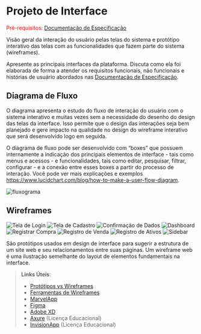 
# Projeto de Interface

<span style="color:red">Pré-requisitos: <a href="2-Especificação do Projeto.md"> Documentação de Especificação</a></span>

Visão geral da interação do usuário pelas telas do sistema e protótipo interativo das telas com as funcionalidades que fazem parte do sistema (wireframes).

 Apresente as principais interfaces da plataforma. Discuta como ela foi elaborada de forma a atender os requisitos funcionais, não funcionais e histórias de usuário abordados nas <a href="2-Especificação do Projeto.md"> Documentação de Especificação</a>.

## Diagrama de Fluxo

O diagrama apresenta o estudo do fluxo de interação do usuário com o sistema interativo e  muitas vezes sem a necessidade do desenho do design das telas da interface. Isso permite que o design das interações seja bem planejado e gere impacto na qualidade no design do wireframe interativo que será desenvolvido logo em seguida.

O diagrama de fluxo pode ser desenvolvido com “boxes” que possuem internamente a indicação dos principais elementos de interface - tais como menus e acessos - e funcionalidades, tais como editar, pesquisar, filtrar, configurar - e a conexão entre esses boxes a partir do processo de interação. Você pode ver mais explicações e exemplos https://www.lucidchart.com/blog/how-to-make-a-user-flow-diagram.


![fluxograma](https://user-images.githubusercontent.com/108704270/228690750-67c52ae1-aa6b-4905-8c62-0be728a25e7f.png)


## Wireframes

![Tela de Login](https://user-images.githubusercontent.com/103453380/229630648-d9ed3fb3-dfd8-407a-a223-e8ea51cebb47.png)
![Tela de Cadastro](https://user-images.githubusercontent.com/103453380/229630677-e52ce921-848b-495d-b213-66b0b4fd361a.png)
![Confirmação de Dados](https://user-images.githubusercontent.com/103453380/229630802-dc269ccd-be17-4fdc-922c-c4e0b5b5ab6c.png)
![Dashboard](https://user-images.githubusercontent.com/103453380/229631274-81ea9b86-6bb8-4bb2-8a49-06d81e21cb31.png)
![Registrar Compra](https://user-images.githubusercontent.com/103453380/229631535-efdd4ae8-370f-4c6a-a2d9-5b93e462b322.png)
![Registro de Venda](https://user-images.githubusercontent.com/103453380/229631548-66e47c48-7023-47a1-a792-29ce7d303f3a.png)
![Registro de Ativos](https://user-images.githubusercontent.com/103453380/229631589-e6b1edd1-ed7e-4dd6-9107-c7ec96d6d337.png)
![Sidebar](https://user-images.githubusercontent.com/103453380/229631605-d6b01394-a475-498a-a7a7-e52d58fa5f3f.png)

São protótipos usados em design de interface para sugerir a estrutura de um site web e seu relacionamentos entre suas páginas. Um wireframe web é uma ilustração semelhante do layout de elementos fundamentais na interface.
 
> **Links Úteis**:
> - [Protótipos vs Wireframes](https://www.nngroup.com/videos/prototypes-vs-wireframes-ux-projects/)
> - [Ferramentas de Wireframes](https://rockcontent.com/blog/wireframes/)
> - [MarvelApp](https://marvelapp.com/developers/documentation/tutorials/)
> - [Figma](https://www.figma.com/)
> - [Adobe XD](https://www.adobe.com/br/products/xd.html#scroll)
> - [Axure](https://www.axure.com/edu) (Licença Educacional)
> - [InvisionApp](https://www.invisionapp.com/) (Licença Educacional)
